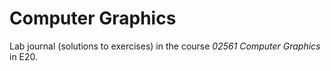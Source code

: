 # Computer Graphics

Lab journal (solutions to exercises) in the course _02561 Computer Graphics_ in E20.
